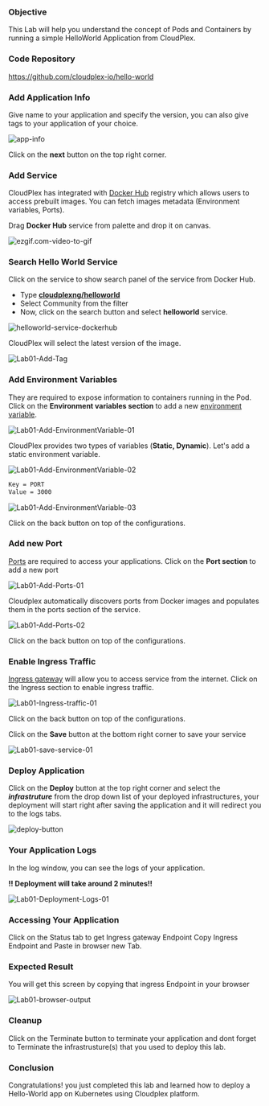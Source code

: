 ### Objective

This Lab will help you understand the concept of Pods and Containers by running a simple HelloWorld Application from CloudPlex.

### Code Repository

​https://github.com/cloudplex-io/hello-world


### Add Application Info

Give name to your application and specify the version, you can also give tags to your application of your choice.

![app-info](https://raw.githubusercontent.com/CloudplexPlatform/developer-community/feature/github-data-fetching/applications/pods%20and%20containers/labs/helloworld/images/app-info.png)

Click on the **next** button on the top right corner.

### Add Service

CloudPlex has integrated with [Docker Hub](https://hub.docker.com/) registry which allows users to access prebuilt images. You can fetch images metadata (Environment variables, Ports).

Drag **Docker Hub** service from palette and drop it on canvas. 

![ezgif.com-video-to-gif](https://raw.githubusercontent.com/CloudplexPlatform/developer-community/feature/github-data-fetching/applications/pods%20and%20containers/labs/helloworld/images/2.gif)



### Search Hello World Service

Click on the service to show search panel of the service from Docker Hub. 

- Type **[cloudplexng/helloworld](https://hub.docker.com/r/cloudplexng/helloworld)**
- Select Community from the filter
- Now, click on the search button and select **helloworld** service.



![helloworld-service-dockerhub](https://raw.githubusercontent.com/CloudplexPlatform/developer-community/feature/github-data-fetching/applications/pods%20and%20containers/labs/helloworld/images/3.png)



CloudPlex will select the latest version of the image. 

![Lab01-Add-Tag](https://raw.githubusercontent.com/CloudplexPlatform/developer-community/feature/github-data-fetching/applications/pods%20and%20containers/labs/helloworld/images/4.png)



### Add Environment Variables

They are required to  expose information to containers running in the Pod. Click on the **Environment variables section** to add a new [environment variable](https:/kubernetes.io/docs/tasks/inject-data-application/define-environment-variable-container/#define-an-environment-variable-for-a-container).

![Lab01-Add-EnvironmentVariable-01](https://raw.githubusercontent.com/CloudplexPlatform/developer-community/feature/github-data-fetching/applications/pods%20and%20containers/labs/helloworld/images/5.png)



CloudPlex provides two types of variables (**Static, Dynamic**). Let's add a static environment variable.

![Lab01-Add-EnvironmentVariable-02](https://raw.githubusercontent.com/CloudplexPlatform/developer-community/feature/github-data-fetching/applications/pods%20and%20containers/labs/helloworld/images/6.png)

```bash
Key = PORT
Value = 3000
```

![Lab01-Add-EnvironmentVariable-03](https://raw.githubusercontent.com/CloudplexPlatform/developer-community/feature/github-data-fetching/applications/pods%20and%20containers/labs/helloworld/images/7.png)

Click on the back button on top of the configurations.

### Add new Port

[Ports](https:/kubernetes.io/docs/concepts/services-networking/connect-applications-service/#the-kubernetes-model-for-connecting-containers) are required to access your applications. Click on the **Port section** to add a new port

![Lab01-Add-Ports-01](https://raw.githubusercontent.com/CloudplexPlatform/developer-community/feature/github-data-fetching/applications/pods%20and%20containers/labs/helloworld/images/8.png)

Cloudplex automatically discovers ports from Docker images and populates them in the ports section of the service.

![Lab01-Add-Ports-02](https://raw.githubusercontent.com/CloudplexPlatform/developer-community/feature/github-data-fetching/applications/pods%20and%20containers/labs/helloworld/images/9.png)

Click on the back button on top of the configurations.

### Enable Ingress Traffic

​[Ingress gateway](https://istio.io/docs/tasks/traffic-management/ingress/ingress-control/) will allow you to access service from the internet. Click on the Ingress section to enable ingress traffic.

![Lab01-Ingress-traffic-01](https://raw.githubusercontent.com/CloudplexPlatform/developer-community/feature/github-data-fetching/applications/pods%20and%20containers/labs/helloworld/images/10.png)

Click on the back button on top of the configurations.

Click on the **Save** button at the bottom right corner  to save your service

![Lab01-save-service-01](https://raw.githubusercontent.com/CloudplexPlatform/developer-community/feature/github-data-fetching/applications/pods%20and%20containers/labs/helloworld/images/11.png)


### Deploy Application

Click on the **Deploy** button at the top right corner and select the ***infrastruture*** from the drop down list of your deployed infrastructures, your deployment will start right after saving the application and it will redirect you to the logs tabs.

![deploy-button](https://raw.githubusercontent.com/CloudplexPlatform/developer-community/feature/github-data-fetching/applications/pods%20and%20containers/labs/helloworld/images/13.png)

### Your Application Logs

In the log window, you can see the logs of your application.

**!! Deployment will take around 2 minutes!!** 

![Lab01-Deployment-Logs-01](https://raw.githubusercontent.com/CloudplexPlatform/developer-community/feature/github-data-fetching/applications/pods%20and%20containers/labs/helloworld/images/14.png)



### Accessing Your Application

Click on the Status tab to get Ingress gateway Endpoint
Copy Ingress Endpoint and Paste in browser new Tab.


### Expected Result

You will get this screen by copying that ingress Endpoint in your browser

![Lab01-browser-output](https://raw.githubusercontent.com/CloudplexPlatform/developer-community/feature/github-data-fetching/applications/pods%20and%20containers/labs/helloworld/images/17.png)



### Cleanup

Click on the Terminate button to terminate your application and dont forget to Terminate the infrastrusture(s) that you used to deploy this lab.

### Conclusion

Congratulations! you just completed this lab and learned how to deploy a Hello-World app on Kubernetes using Cloudplex platform.

